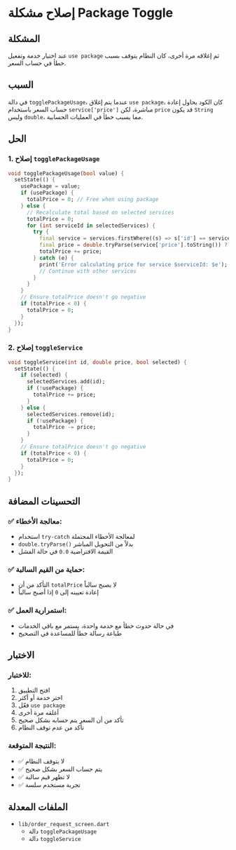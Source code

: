 # إصلاح مشكلة Package Toggle

## المشكلة
عند اختيار خدمة وتفعيل `use package` ثم إغلاقه مرة أخرى، كان النظام يتوقف بسبب خطأ في حساب السعر.

## السبب
في دالة `togglePackageUsage`، عندما يتم إغلاق `use package`، كان الكود يحاول إعادة حساب السعر باستخدام `service['price']` مباشرة، لكن `price` قد يكون `String` وليس `double`، مما يسبب خطأ في العمليات الحسابية.

## الحل

### 1. إصلاح `togglePackageUsage`
```dart
void togglePackageUsage(bool value) {
  setState(() {
    usePackage = value;
    if (usePackage) {
      totalPrice = 0; // Free when using package
    } else {
      // Recalculate total based on selected services
      totalPrice = 0;
      for (int serviceId in selectedServices) {
        try {
          final service = services.firstWhere((s) => s['id'] == serviceId);
          final price = double.tryParse(service['price'].toString()) ?? 0.0;
          totalPrice += price;
        } catch (e) {
          print('Error calculating price for service $serviceId: $e');
          // Continue with other services
        }
      }
    }
    // Ensure totalPrice doesn't go negative
    if (totalPrice < 0) {
      totalPrice = 0;
    }
  });
}
```

### 2. إصلاح `toggleService`
```dart
void toggleService(int id, double price, bool selected) {
  setState(() {
    if (selected) {
      selectedServices.add(id);
      if (!usePackage) {
        totalPrice += price;
      }
    } else {
      selectedServices.remove(id);
      if (!usePackage) {
        totalPrice -= price;
      }
    }
    // Ensure totalPrice doesn't go negative
    if (totalPrice < 0) {
      totalPrice = 0;
    }
  });
}
```

## التحسينات المضافة

### ✅ **معالجة الأخطاء:**
- استخدام `try-catch` لمعالجة الأخطاء المحتملة
- `double.tryParse()` بدلاً من التحويل المباشر
- القيمة الافتراضية `0.0` في حالة الفشل

### ✅ **حماية من القيم السالبة:**
- التأكد من أن `totalPrice` لا يصبح سالباً
- إعادة تعيينه إلى `0` إذا أصبح سالباً

### ✅ **استمرارية العمل:**
- في حالة حدوث خطأ مع خدمة واحدة، يستمر مع باقي الخدمات
- طباعة رسالة خطأ للمساعدة في التصحيح

## الاختبار

### للاختبار:
1. افتح التطبيق
2. اختر خدمة أو أكثر
3. فعّل `use package`
4. أغلقه مرة أخرى
5. تأكد من أن السعر يتم حسابه بشكل صحيح
6. تأكد من عدم توقف النظام

### النتيجة المتوقعة:
- ✅ لا يتوقف النظام
- ✅ يتم حساب السعر بشكل صحيح
- ✅ لا تظهر قيم سالبة
- ✅ تجربة مستخدم سلسة

## الملفات المعدلة
- `lib/order_request_screen.dart`
  - دالة `togglePackageUsage`
  - دالة `toggleService` 